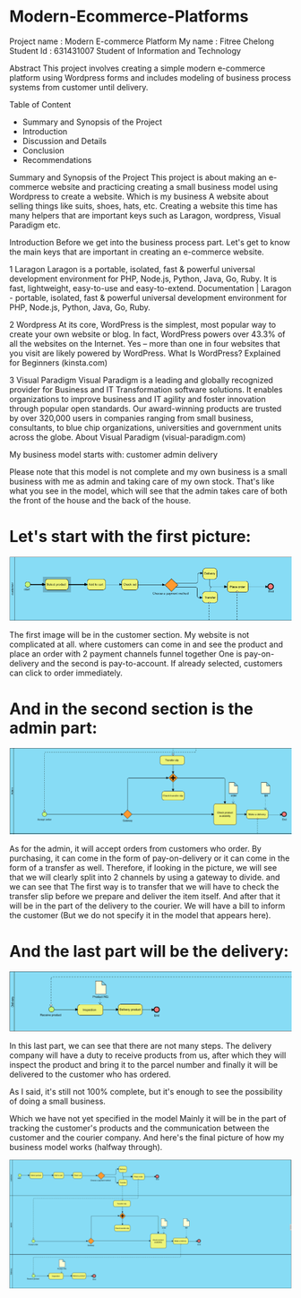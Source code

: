 # Modern-Ecommerce-Platforms
Project name : Modern E-commerce Platform
My name : Fitree Chelong
Student Id : 631431007
Student of Information and Technology

Abstract
  This project involves creating a simple modern e-commerce platform using Wordpress forms and includes modeling of business process systems from customer until delivery.

Table of Content 
- Summary and Synopsis of the Project
- Introduction
- Discussion and Details
- Conclusion
- Recommendations

Summary and Synopsis of the Project
  This project is about making an e-commerce website and practicing creating a small business model using Wordpress to create a website. Which is my business A website about selling things like suits, shoes, hats, etc. Creating a website this time has many helpers that are important keys such as Laragon, wordpress, Visual Paradigm etc.

Introduction
Before we get into the business process part. Let's get to know the main keys that are important in creating an e-commerce website.

1 Laragon
Laragon is a portable, isolated, fast & powerful universal development environment for PHP, Node.js, Python, Java, Go, Ruby. It is fast, lightweight, easy-to-use and easy-to-extend.
Documentation | Laragon - portable, isolated, fast & powerful universal development environment for PHP, Node.js, Python, Java, Go, Ruby. 

2 Wordpress
At its core, WordPress is the simplest, most popular way to create your own website or blog. In fact, WordPress powers over 43.3% of all the websites on the Internet. Yes – more than one in four websites that you visit are likely powered by WordPress.
What Is WordPress? Explained for Beginners (kinsta.com)


3 Visual Paradigm
Visual Paradigm is a leading and globally recognized provider for Business and IT Transformation software solutions. It enables organizations to improve business and IT agility and foster innovation through popular open standards. Our award-winning products are trusted by over 320,000 users in companies ranging from small business, consultants, to blue chip organizations, universities and government units across the globe. About Visual Paradigm (visual-paradigm.com)

My business model starts with:
customer
admin
delivery

Please note that this model is not complete and my own business is a small business with me as admin and taking care of my own stock. That's like what you see in the model, which will see that the admin takes care of both the front of the house and the back of the house.

# Let's start with the first picture:
![customer png](img/customer.png)

The first image will be in the customer section.
My website is not complicated at all. where customers can come in and see the product and place an order with 2 payment channels funnel together One is pay-on-delivery and the second is pay-to-account. If already selected, customers can click to order immediately.

# And in the second section is the admin part:
![admin png](img/admin.png)

As for the admin, it will accept orders from customers who order. By purchasing, it can come in the form of pay-on-delivery or it can come in the form of a transfer as well. Therefore, if looking in the picture, we will see that we will clearly split into 2 channels by using a gateway to divide. and we can see that The first way is to transfer that we will have to check the transfer slip before we prepare and deliver the item itself. And after that it will be in the part of the delivery to the courier. We will have a bill to inform the customer (But we do not specify it in the model that appears here).

# And the last part will be the delivery:
![delivery png](img/delivery.png)

In this last part, we can see that there are not many steps. The delivery company will have a duty to receive products from us, after which they will inspect the product and bring it to the parcel number and finally it will be delivered to the customer who has ordered.

As I said, it's still not 100% complete, but it's enough to see the possibility of doing a small business.

Which we have not yet specified in the model Mainly it will be in the part of tracking the customer's products and the communication between the customer and the courier company.
And here's the final picture of how my business model works (halfway through).

![all png](img/all.png)


